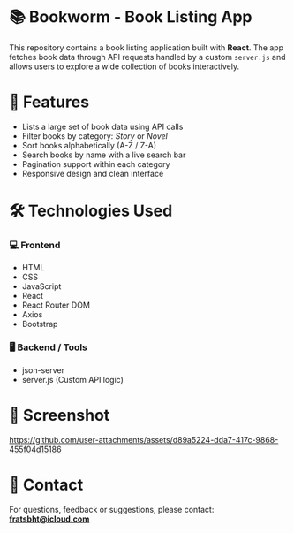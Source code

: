# 📚 Bookworm - Book Listing App

This repository contains a book listing application built with **React**. The app fetches book data through API requests handled by a custom `server.js` and allows users to explore a wide collection of books interactively.

# 🚀 Features

- Lists a large set of book data using API calls  
- Filter books by category: *Story* or *Novel*  
- Sort books alphabetically (A-Z / Z-A)  
- Search books by name with a live search bar  
- Pagination support within each category  
- Responsive design and clean interface

# 🛠️ Technologies Used

### 💻 Frontend
- HTML  
- CSS  
- JavaScript  
- React  
- React Router DOM  
- Axios  
- Bootstrap  

### 🖥️ Backend / Tools
- json-server  
- server.js (Custom API logic)

# 📸 Screenshot



https://github.com/user-attachments/assets/d89a5224-dda7-417c-9868-455f04d15186



# 📨 Contact

For questions, feedback or suggestions, please contact: **fratsbht@icloud.com**
